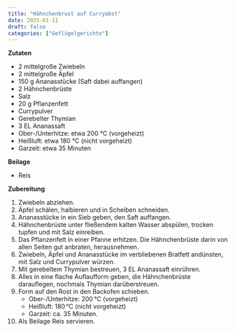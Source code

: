 ```yaml
---
title: "Hähnchenbrust auf Curryobst"
date: 2025-01-11
draft: false
categories: ["Geflügelgerichte"]
---
```


<div class="container2col">

  <div class="zutaten">

  **Zutaten**  
  - 2 mittelgroße Zwiebeln  
  - 2 mittelgroße Äpfel  
  - 150 g Ananasstücke (Saft dabei auffangen)  
  - 2 Hähnchenbrüste  
  - Salz  
  - 20 g Pflanzenfett  
  - Currypulver  
  - Gerebelter Thymian  
  - 3 EL Ananassaft  
  - Ober-/Unterhitze: etwa 200 °C (vorgeheizt)  
  - Heißluft: etwa 180 °C (nicht vorgeheizt)  
  - Garzeit: etwa 35 Minuten  

  **Beilage**  
  - Reis

  </div>

  <div class="zubereitung">

  **Zubereitung**  
  1. Zwiebeln abziehen.  
  2. Äpfel schälen, halbieren und in Scheiben schneiden.  
  3. Ananasstücke in ein Sieb geben, den Saft auffangen.  
  4. Hähnchenbrüste unter fließendem kalten Wasser abspülen, trocken tupfen und mit Salz einreiben.  
  5. Das Pflanzenfett in einer Pfanne erhitzen. Die Hähnchenbrüste darin von allen Seiten gut anbraten, herausnehmen.  
  6. Zwiebeln, Äpfel und Ananasstücke im verbliebenen Bratfett andünsten, mit Salz und Currypulver würzen.  
  7. Mit gerebeltem Thymian bestreuen, 3 EL Ananassaft einrühren.  
  8. Alles in eine flache Auflaufform geben, die Hähnchenbrüste darauflegen, nochmals Thymian darüberstreuen.  
  9. Form auf den Rost in den Backofen schieben.  
     - Ober-/Unterhitze: 200 °C (vorgeheizt)  
     - Heißluft: 180 °C (nicht vorgeheizt)  
     - Garzeit: ca. 35 Minuten.  
  10. Als Beilage Reis servieren.

  </div>

</div>
